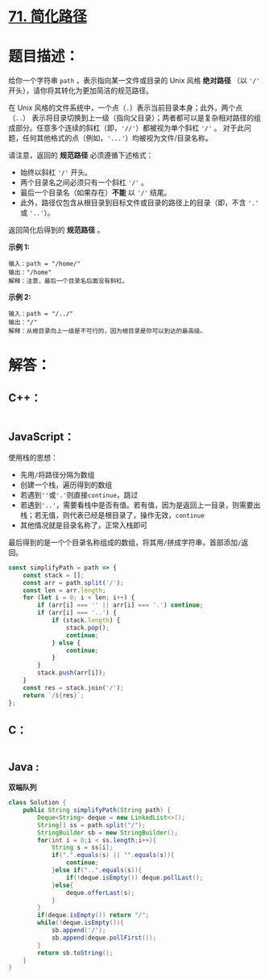 # [71. 简化路径](https://leetcode-cn.com/problems/simplify-path/)

# 题目描述：

给你一个字符串 `path` ，表示指向某一文件或目录的 Unix 风格 **绝对路径** （以 `'/'` 开头），请你将其转化为更加简洁的规范路径。

在 Unix 风格的文件系统中，一个点（`.`）表示当前目录本身；此外，两个点 （`..`） 表示将目录切换到上一级（指向父目录）；两者都可以是复杂相对路径的组成部分。任意多个连续的斜杠（即，`'//'`）都被视为单个斜杠 `'/'` 。 对于此问题，任何其他格式的点（例如，`'...'`）均被视为文件/目录名称。

请注意，返回的 **规范路径** 必须遵循下述格式：

- 始终以斜杠 `'/'` 开头。
- 两个目录名之间必须只有一个斜杠 `'/'` 。
- 最后一个目录名（如果存在）**不能** 以 `'/'` 结尾。
- 此外，路径仅包含从根目录到目标文件或目录的路径上的目录（即，不含 `'.'` 或 `'..'`）。

返回简化后得到的 **规范路径** 。



**示例 1:**

```
输入：path = "/home/"
输出："/home"
解释：注意，最后一个目录名后面没有斜杠。 
```

 **示例 2:**

```
输入：path = "/../"
输出："/"
解释：从根目录向上一级是不可行的，因为根目录是你可以到达的最高级。
```



# 解答：

## C++：

```cpp

```

## JavaScript：

使用栈的思想：

- 先用`/`将路径分隔为数组
- 创建一个栈，遍历得到的数组
- 若遇到`''`或`'.'`则直接`continue`，跳过
- 若遇到`'..'`，需要看栈中是否有值。若有值，因为是返回上一目录，则需要出栈；若无值，则代表已经是根目录了，操作无效，`continue`
- 其他情况就是目录名称了，正常入栈即可

最后得到的是一个个目录名称组成的数组，将其用`/`拼成字符串，首部添加`/`返回。

```javascript
const simplifyPath = path => {
    const stack = [];
    const arr = path.split('/');
    const len = arr.length;
    for (let i = 0; i < len; i++) {
        if (arr[i] === '' || arr[i] === '.') continue;
        if (arr[i] === '..') {
            if (stack.length) {
                stack.pop();
                continue;
            } else {
                continue;
            }
        }
        stack.push(arr[i]);
    }
    const res = stack.join('/');
    return `/${res}`;
};
```

## C：

```c

```

## Java :
**双端队列**  
```java
class Solution {
    public String simplifyPath(String path) {
        Deque<String> deque = new LinkedList<>();
        String[] ss = path.split("/");
        StringBuilder sb = new StringBuilder();
        for(int i = 0;i < ss.length;i++){
            String s = ss[i];
            if(".".equals(s) || "".equals(s)){
                continue;
            }else if("..".equals(s)){
                if(!deque.isEmpty()) deque.pollLast();
            }else{
                deque.offerLast(s);
            }
        }
        if(deque.isEmpty()) return "/";
        while(!deque.isEmpty()){
            sb.append('/');
            sb.append(deque.pollFirst());
        }
        return sb.toString();
    }
}
```

